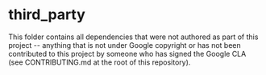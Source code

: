 third_party
===========

This folder contains all dependencies that were not authored as part
of this project -- anything that is not under Google copyright or has
not been contributed to this project by someone who has signed the
Google CLA (see CONTRIBUTING.md at the root of this repository).
